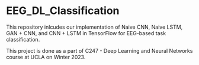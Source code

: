 # EEG_DL_Classification
This repository inlcudes our implementation of Naive CNN, Naive LSTM, GAN + CNN, and CNN + LSTM in TensorFlow for EEG-based task classification.

This project is done as a part of C247 - Deep Learning and Neural Networks course at UCLA on Winter 2023.
